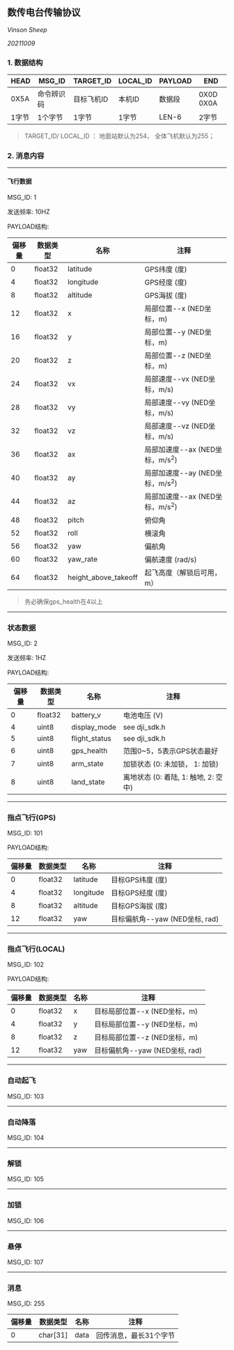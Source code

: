 ## 数传电台传输协议

*Vinson Sheep*

*20211009*

### 1. 数据结构

| HEAD  | MSG_ID     | TARGET_ID  | LOCAL_ID | PAYLOAD | END       |
| ----- | ---------- | ---------- | -------- | ------- | --------- |
| 0X5A  | 命令辨识码 | 目标飞机ID | 本机ID   | 数据段  | 0X0D 0X0A |
| 1字节 | 1个字节    | 1字节      | 1字节    | LEN-6   | 2字节     |

> TARGET_ID/ LOCAL_ID ： 地面站默认为254， 全体飞机默认为255；

### 2. 消息内容

----

#### 飞行数据

MSG_ID: 1

发送频率: 10HZ

PAYLOAD结构: 

| 偏移量 | 数据类型 | 名称                 | 注释                                      |
| ------ | -------- | -------------------- | ----------------------------------------- |
| 0      | float32  | latitude             | GPS纬度 (度)                              |
| 4      | float32  | longitude            | GPS经度 (度)                              |
| 8      | float32  | altitude             | GPS海拔 (度)                              |
| 12     | float32  | x                    | 局部位置--x  (NED坐标，m)                 |
| 16     | float32  | y                    | 局部位置--y  (NED坐标，m)                 |
| 20     | float32  | z                    | 局部位置--z  (NED坐标，m)                 |
| 24     | float32  | vx                   | 局部速度--vx (NED坐标，m/s)               |
| 28     | float32  | vy                   | 局部速度--vy (NED坐标，m/s)               |
| 32     | float32  | vz                   | 局部速度--vz (NED坐标，m/s)               |
| 36     | float32  | ax                   | 局部加速度--ax (NED坐标，m/s<sup>2</sup>) |
| 40     | float32  | ay                   | 局部加速度--ay (NED坐标，m/s<sup>2</sup>) |
| 44     | float32  | az                   | 局部加速度--ax (NED坐标，m/s<sup>2</sup>) |
| 48     | float32  | pitch                | 俯仰角                                    |
| 52     | float32  | roll                 | 横滚角                                    |
| 56     | float32  | yaw                  | 偏航角                                    |
| 60     | float32  | yaw_rate             | 偏航速度 (rad/s)                          |
| 64     | float32  | height_above_takeoff | 起飞高度（解锁后可用，m）                 |

> 务必确保gps_health在4以上

---

### 状态数据

MSG_ID: 2

发送频率: 1HZ

PAYLOAD结构:

| 偏移量 | 数据类型 | 名称          | 注释                                 |
| ------ | -------- | ------------- | ------------------------------------ |
| 0      | float32  | battery_v     | 电池电压 (V)                         |
| 4      | uint8    | display_mode  | see dji_sdk.h                        |
| 5      | uint8    | flight_status | see dji_sdk.h                        |
| 6      | uint8    | gps_health    | 范围0~5，5表示GPS状态最好            |
| 7      | uint8    | arm_state     | 加锁状态 (0: 未加锁， 1: 加锁)       |
| 8      | uint8    | land_state    | 离地状态 (0: 着陆, 1: 触地, 2: 空中) |



---

### 指点飞行(GPS)

MSG_ID: 101

PAYLOAD结构:

| 偏移量 | 数据类型 | 名称      | 注释                           |
| ------ | -------- | --------- | ------------------------------ |
| 0      | float32  | latitude  | 目标GPS纬度 (度)               |
| 4      | float32  | longitude | 目标GPS经度 (度)               |
| 8      | float32  | altitude  | 目标GPS海拔 (度)               |
| 12     | float32  | yaw       | 目标偏航角--yaw (NED坐标, rad) |



---

### 指点飞行(LOCAL)

MSG_ID: 102

PAYLOAD结构:

| 偏移量 | 数据类型 | 名称 | 注释                           |
| ------ | -------- | ---- | ------------------------------ |
| 0      | float32  | x    | 目标局部位置--x  (NED坐标，m)  |
| 4      | float32  | y    | 目标局部位置--y  (NED坐标，m)  |
| 8      | float32  | z    | 目标局部位置--z  (NED坐标，m)  |
| 12     | float32  | yaw  | 目标偏航角--yaw (NED坐标, rad) |



---

### 自动起飞

MSG_ID: 103



---

### 自动降落

MSG_ID: 104



---

### 解锁

MSG_ID: 105



---

### 加锁

MSG_ID: 106



---

### 悬停

MSG_ID: 107



---

### 消息

MSG_ID: 255

| 偏移量 | 数据类型 | 名称 | 注释                   |
| ------ | -------- | ---- | ---------------------- |
| 0      | char[31] | data | 回传消息，最长31个字节 |









